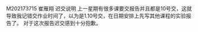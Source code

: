 M202173715 崔雁翔
迟交说明
上一星期有很多课要交报告并且都是10号交，这就导致我记错交作业时间了，以为是1.10号交，在日期安排上先写其他课程的实验报告了。
对于这次报告迟交感到十分抱歉。
